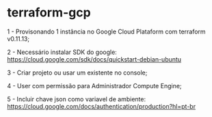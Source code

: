 # terraform-gcp

1 - Provisonando 1 instância no Google Cloud Plataform com terraform v0.11.13;

2 - Necessário instalar SDK do google:
https://cloud.google.com/sdk/docs/quickstart-debian-ubuntu

3 - Criar projeto ou usar um existente no console;

4 - User com permissão para Administrador Compute Engine;

5 - Incluir chave json como variavel de ambiente:
https://cloud.google.com/docs/authentication/production?hl=pt-br


